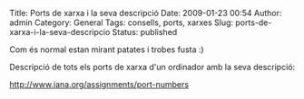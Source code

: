 Title: Ports de xarxa i la seva descripció
Date: 2009-01-23 00:54
Author: admin
Category: General
Tags: consells, ports, xarxes
Slug: ports-de-xarxa-i-la-seva-descripcio
Status: published

Com és normal estan mirant patates i trobes fusta :)

Descripció de tots els ports de xarxa d'un ordinador amb la seva descripció:

<http://www.iana.org/assignments/port-numbers>
